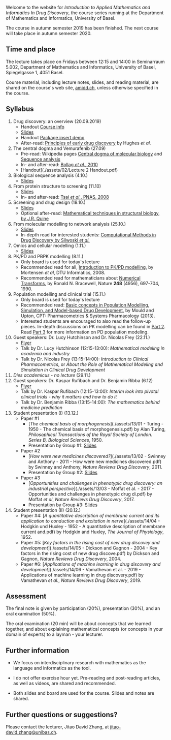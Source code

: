 Welcome to the website for *Introduction to Applied Mathematics and Informatics In Drug Discovery*, the course series running at the Department of Mathematics and Informatics, University of Basel.

The course in autumn semester 2019 has been finished. The next course will take place in autumn semester 2020.

## Time and place

The lecture takes place on Fridays between 12:15 and 14:00 in Seminarraum 5.002, Department of Mathematics and Informatics, University of Basel, Spiegelgasse 1, 4051 Basel.

Course material, including lecture notes, slides, and reading material, are shared on the course's web site, [amidd.ch](http://amidd.ch), unless otherwise specified in the course.

## Syllabus

1. Drug discovery: an overview (20.09.2019)
    * Handout [Course info](./assets/01/course-info.pdf)
    * [Slides](./assets/01/AMIDD-01-Introduction.pdf)
    * Handout [Package insert demo](./assets/01/package-insert-demo.pdf)
    * After-read: [Principles of early drug discovery](./assets/01/Principles-DD-Hughes.pdf) by Hughes *et al.*
2. The central dogma and Vemurafenib (27.09)
    * Pre-read: Wikipedia pages [Central dogma of molecular biology](https://en.wikipedia.org/wiki/Central_dogma_of_molecular_biology) and [Sequence analysis](https://en.wikipedia.org/wiki/Sequence_analysis)
    * In- and after-read: [Bollag *et al.*, 2010](./assets/02/Bollag-Nature-2010.pdf)
    * [Handout](./assets/02/Lecture 2 Handout.pdf)
3. Biological sequence analysis (4.10.)
    * [Slides](./assets/02/AMIDD-02-BioSeq.pdf)
4. From protein structure to screening (11.10)
    * [Slides](./assets/04/AMIDD-04-screening.pdf)
    * In- and after-read: [Tsai *et al.*, PNAS, 2008](./assets/04/Tsai-BRAF-PNAS-2008.pdf)
5. Screening and drug design (18.10.)
    * [Slides](./assets/05/AMIDD-05-screening-drug-design.pdf)
    * Optional after-read: [Mathematical techniques in structural biology, by J.R. Quine](./assets/05/JRQuine-MathBiophysicsBook.pdf)
6. From molecular modelling to network analysis (25.10.)
    * [Slides](./assets/06/AMIDD-06-molecular-modelling.pdf)
    * In-depth read for interested students: [Computational Methods in Drug Discovery by Silwoski *et al.*](./assets/06/Sliwoski-PharmacologicalReviews-2014-Computational-Methods-In-Drug-Discovery.pdf)
7. Omics and cellular modelling (1.11.)
    * [Slides](./assets/07/AMIDD-07-omics-cellular-modelling.pdf)
9. PK/PD and PBPK modelling (8.11.)
    * Only board is used for today's lecture
    * Recommended read for all, [Introduction to PK/PD modelling](./assets/08/2008-Mortensen-IntroductionToPKPDModelling.pdf), by Mortensen *et al*, DTU Informatics, 2008.
    * Recommended read for mathematicians about [Numerical Transforms](./assets/08/Bracewell-1990-NumericalTransforms.pdf), by Ronald N. Bracewell, Nature **248** (4956), 697-704, 1990.
9. Population modelling and clinical trial (15.11.)
    * Only board is used for today's lecture
    * Recommended read: [Basic concepts in Population Modelling, Simulation, and Model-based Drug Development](./assets/09/MouldUpton-CPT-BasicConceptsInPopulationModelling.pdf), by Mould and Upton, CPT: Pharmacometrics & Systems Pharmacology (2013). 
     * Interested students are encouraged to also read the follow-up pieces. In-depth discussions on PK modelling can be found in [Part 2](./assets/09/MouldUpton-CPT-BasicConceptsInPopulationModelling-Part2.pdf). Read [Part 3](./assets/09/MouldUpton-CPT-BasicConceptsInPopulationModelling-Part3.pdf) for more information on PD population modeling.
10. Guest speakers: Dr. Lucy Hutchinson and Dr. Nicolas Frey (22.11.)
    * [Flyer](./assets/10/AMIDD-2019-GuestSessionI.pdf)
    * Talk by Dr. Lucy Hutchinson (12:15-13:00): *Mathematical modeling in academia and industry*
    * Talk by Dr. Nicolas Frey (13:15-14:00): *Introduction to Clinical Pharmacometrics*, or *About the Role of Mathematical Modeling and Simulation in Clinical Drug Development*
11. *Dies academicus - no lecture* (29.11.)
12. Guest speakers: Dr. Kaspar Rufibach and Dr. Benjamin Ribba (6.12)
    * [Flyer](./assets/12/AMIDD-2019-GuestSessionII.pdf)
    * Talk by Dr. Kaspar Rufibach (12:15-13:00): *Interim look into pivotal clinical trials - why it matters and how to do it*
    * Talk by Dr. Benjamin Ribba (13:15-14:00): *The mathematics behind medicine prediction*
13. Student presentation (I) (13.12.)
    * Paper #1
        * [*The chemical basis of morphogenesis*](./assets/13/01 - Turing - 1950 - The chemical basis of morphogenesis.pdf) by Alan Turing, *Philosophical Transactions of the Royal Society of London. Series B, Biological Sciences*, 1950.
    	* Presentation by Group #1: [Slides](./assets/13/AMIDD-2019-Presentation-Group1.pptx)
    * Paper #2
    	* [*How were new medicines discovered?*](./assets/13/02 - Swinney and Anthony - 2011 - How were new medicines discovered.pdf) by Swinney and Anthony, *Nature Reviews Drug Discovery*, 2011.
    	* Presentation by Group #2: [Slides](./assets/13/AMIDD-2019-Presentation-Group2-HowWereNewMedicinesDiscovered.pdf)
    * Paper #3
    	* [*Opportunities and challenges in phenotypic drug discovery: an industrial perspective*](./assets/13/03 - Moffat et al. - 2017 - Opportunities and challenges in phenotypic drug di.pdf) by Moffat *et al*, *Nature Reviews Drug Discovery*, 2017.
    	* Presentation by Group #3: [Slides](./assets/13/AMIDD-2019-Presentation-Group3-PhenotypicDrugDiscovery.pdf)
14. Student presentation (II) (20.12.)
    * Paper #4: [*A quantitative description of membrane current and its application to conduction and excitation in nerve*](./assets/14/04 - Hodgkin und Huxley - 1952 - A quantitative description of membrane current and.pdf) by Hodgkin and Huxley, *The Journal of Physiology*, 1952.
    * Paper #5: [*Key factors in the rising cost of new drug discovey and development*](./assets/14/05 - Dickson and Gagnon - 2004 - Key factors in the rising cost of new drug discove.pdf) by Dickson and Gagnon, *Nature Reviews Drug Discovery*, 2004.
    * Paper #6: [*Applications of machine learning in drug discovery and development*](./assets/14/06 - Vamathevan et al. - 2019 - Applications of machine learning in drug discovery.pdf) by Vamathevan *et al.*, *Nature Reviews Drug Discovery*, 2019.

## Assessment

The final note is given by participation (20%), presentation (30%), and an oral examination (50%). 

The oral examination (20 min) will be about concepts that we learned together, and about explaining mathematical concepts (or concepts in your domain of experts) to a layman - your lecturer.

## Further information

* We focus on interdisciplinary research with mathematics as the language and informatics as the tool.

* I do not offer exercise hour yet. Pre-reading and post-reading articles, as well as videos, are shared and recommended.

* Both slides and board are used for the course. Slides and notes are shared.

## Further questions or suggestions?

Please contact the lecturer, Jitao David Zhang, at [jitao-david.zhang@unibas.ch](mailto:jitao-david.zhang@unibas.ch).

